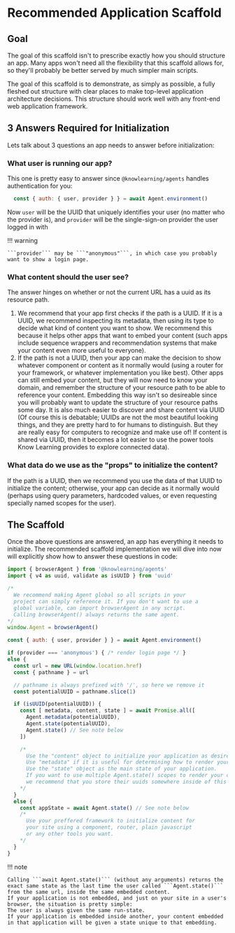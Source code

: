 # Recommended Application Scaffold

## Goal

The goal of this scaffold isn't to prescribe exactly how you should structure an app. Many apps won't need all the flexibility that this scaffold allows for, so they'll probably be better served by much simpler main scripts.

The goal of this scaffold is to demonstrate, as simply as possible, a fully fleshed out structure with clear places to make top-level application architecture decisions. This structure should work well with any front-end web application framework.

## 3 Answers Required for Initialization

Lets talk about 3 questions an app needs to answer before initialization:

### What user is running our app?

This one is pretty easy to answer since ```@knowlearning/agents``` handles authentication for you:
```js
  const { auth: { user, provider } } = await Agent.environment()
```
Now ```user``` will be the UUID that uniquely identifies your user (no matter who the provider is),
and ```provider``` will be the single-sign-on provider the user logged in with

!!! warning

    ```provider``` may be ```"anonymous"```, in which case you probably want to show a login page.

### What content should the user see?

The answer hinges on whether or not the current URL has a uuid as its resource path.

  1.  We recommend that your app first checks if the path is a UUID.
      If it is a UUID, we recommend inspecting its metadata, then using its type to decide what kind of content you want to show.
      We recommend this because it helps other apps that want to embed your content
      (such apps include sequence wrappers and recommendation systems that make your content even more useful to everyone).
  2.  If the path is not a UUID, then your app can make the decision to show whatever component or content as it normally would
      (using a router for your framework, or whatever implementation you like best).
      Other apps can still embed your content, but they will now need to know your domain,
      and remember the structure of your resource path to be able to reference your content.
      Embedding this way isn't so desireable since you will probably want to update the structure of your resource paths some day.
      It is also much easier to discover and share content via UUID
      (Of course this is debatable; UUIDs are not the most beautiful looking things, and they are pretty hard to for humans to distinguish.
      But they are really easy for computers to recognize and make use of!
      If content is shared via UUID, then it becomes a lot easier to use the power tools Know Learning provides to explore connected data).

### What data do we use as the "props" to initialize the content?

If the path is a UUID, then we recommend you use the data of that UUID to initialize the content;
otherwise, your app can decide as it normally would
(perhaps using query parameters, hardcoded values, or even requesting specially named scopes for the user).

## The Scaffold

Once the above questions are answered, an app has everything it needs to initialize.
The recommended scaffold implementation we will dive into now will explicitly show how to answer these questions in code:

```js
import { browserAgent } from '@knowlearning/agents'
import { v4 as uuid, validate as isUUID } from 'uuid'

/*
  We recommend making Agent global so all scripts in your
  project can simply reference it. If you don't want to use a
  global variable, can import browserAgent in any script.
  Calling browserAgent() always returns the same agent.
*/
window.Agent = browserAgent()

const { auth: { user, provider } } = await Agent.environment()

if (provider === 'anonymous') { /* render login page */ }
else {
  const url = new URL(window.location.href)
  const { pathname } = url

  // pathname is always prefixed with '/', so here we remove it
  const potentialUUID = pathname.slice(1)

  if (isUUID(potentialUUID)) {
    const [ metadata, content, state ] = await Promise.all([
      Agent.metadata(potentialUUID),
      Agent.state(potentialUUID),
      Agent.state() // See note below
    ])

    /*
      Use the "content" object to initialize your application as desired.
      Use "metadata" if it is useful for determining how to render your content.
      Use the "state" object as the main state of your application.
      If you want to use multiple Agent.state() scopes to render your content,
      we recommend that you store their uuids somewhere inside of this "state" object
    */
  }
  else {
    const appState = await Agent.state() // See note below
    /*
      Use your preffered framework to initialize content for
      your site using a component, router, plain javascript
      or any other tools you want.
    */
  }
}
```

!!! note

    Calling ```await Agent.state()``` (without any arguments) returns the exact same state as the last time the user called ```Agent.state()``` from the same url, inside the same embedded content.
    If your application is not embedded, and just on your site in a user's browser, the situation is pretty simple:
    The user is always given the same run-state.
    If your application is embedded inside another, your content embedded in that application will be given a state unique to that embedding.
